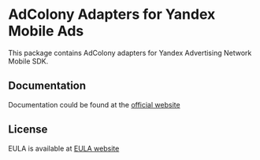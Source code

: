 # AdColony Adapters for Yandex Mobile Ads
This package contains AdColony adapters for Yandex Advertising Network Mobile SDK.

## Documentation
Documentation could be found at the [official website][DOCUMENTATION]

## License
EULA is available at [EULA website][LICENSE] 

[DOCUMENTATION]: https://tech.yandex.com/mobile-ads/doc/ios/mob-mediation/adcolony-docpage/
[LICENSE]: https://yandex.com/legal/mobileads_sdk_agreement/

